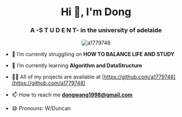 
<h1 align="center">Hi 👋, I'm Dong</h1>
<h3 align="center">A -S T U D E N T- in the university of adelaide</h3>


<p align="center"> <img src="https://komarev.com/ghpvc/?username=a1779748&label=Profile%20views&color=0e75b6&style=flat" alt="a1779748" /> 

- 🔭 I’m currently struggliing on **HOW TO BALANCE LIFE AND STUDY**
<!-- - 🔭 I’m currently working on [Algorithm_DataStructure](https://github.com/a1779748/Algorithm_DataStructure) -->

- 🌱 I’m currently learning **Algorithm and DataStructure**

- 👨‍💻 All of my projects are available at [https://github.com/a1779748](https://github.com/a1779748)

<!-- - 📝 I regulary write articles on [Be Better](https://a1779748.github.io/) -->

<!-- - 💬 Ask me about **basic stuff of c++ with ncurses** -->

- 📫 How to reach me **dongwang1998@gmail.com**

- 😄 Pronouns: W/Duncan


  <br /> 

<!-- <p align="center">
  <img align="center"  src="https://github-readme-stats.vercel.app/api?username=a1779748&theme=vue-dark&show_icons=true&locale=en" alt="a1779748" />

  <img align="center" src="https://github-readme-stats.vercel.app/api/top-langs?username=a1779748&layout=compact&show_icons=true&locale=en&hide=''&langs_count=100" alt="a1779748" />
  
  <br /> <br /> 
  
  <img src="https://activity-graph.herokuapp.com/graph?username=a1779748&theme=dracula&bg_color=20232a&hide_border=true" width="100%"/>

</p> -->



